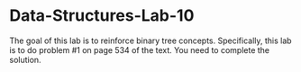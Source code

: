 # Data-Structures-Lab-10
The goal of this lab is to reinforce binary tree concepts. Specifically, this lab is to do problem #1 on page 534 of the text. You need to complete the solution.
